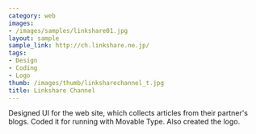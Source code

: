 ```yaml
---
category: web
images:
- /images/samples/linkshare01.jpg
layout: sample
sample_link: http://ch.linkshare.ne.jp/
tags:
- Design
- Coding
- Logo
thumb: /images/thumb/linksharechannel_t.jpg
title: Linkshare Channel
---
```

Designed UI for the web site, which collects articles from their partner's blogs. Coded it for running with Movable Type. Also created the logo.
